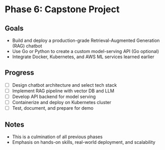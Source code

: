 # Phase 6: Capstone Project

## Goals
- Build and deploy a production-grade Retrieval-Augmented Generation (RAG) chatbot
- Use Go or Python to create a custom model-serving API (Go optional)
- Integrate Docker, Kubernetes, and AWS ML services learned earlier

## Progress
- [ ] Design chatbot architecture and select tech stack
- [ ] Implement RAG pipeline with vector DB and LLM
- [ ] Develop API backend for model serving
- [ ] Containerize and deploy on Kubernetes cluster
- [ ] Test, document, and prepare for demo

## Notes
- This is a culmination of all previous phases
- Emphasis on hands-on skills, real-world deployment, and scalability
